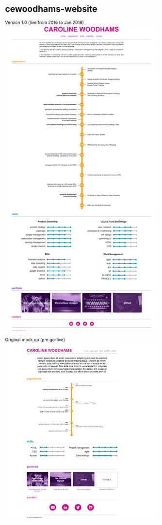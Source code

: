 # cewoodhams-website

Version 1.0 (live from 2016 to Jan 2018)
![Live version 1.0](/_assets/Carolineswebpage.png?raw=true "Live version 1.0")

Original mock up (pre go-live)
![Website Mock up](/_assets/website%20mock%20up.png?raw=true "Website mock up")



